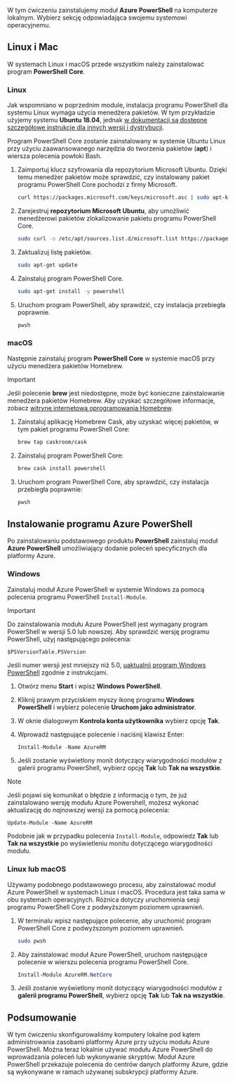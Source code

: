 W tym ćwiczeniu zainstalujemy moduł **Azure PowerShell** na komputerze lokalnym. Wybierz sekcję odpowiadająca swojemu systemowi operacyjnemu.

## <a name="linux-and-mac"></a>Linux i Mac
W systemach Linux i macOS przede wszystkim należy zainstalować program **PowerShell Core**.

### <a name="linux"></a>Linux
Jak wspomniano w poprzednim module, instalacja programu PowerShell dla systemu Linux wymaga użycia menedżera pakietów. W tym przykładzie użyjemy systemu **Ubuntu 18.04**, jednak [w dokumentacji są dostępne szczegółowe instrukcje dla innych wersji i dystrybucji](https://docs.microsoft.com/powershell/scripting/setup/installing-powershell-core-on-linux).

Program PowerShell Core zostanie zainstalowany w systemie Ubuntu Linux przy użyciu zaawansowanego narzędzia do tworzenia pakietów (**apt**) i wiersza polecenia powłoki Bash. 

1. Zaimportuj klucz szyfrowania dla repozytorium Microsoft Ubuntu. Dzięki temu menedżer pakietów może sprawdzić, czy instalowany pakiet programu PowerShell Core pochodzi z firmy Microsoft.

    ```bash
    curl https://packages.microsoft.com/keys/microsoft.asc | sudo apt-key add -
    ```
1. Zarejestruj **repozytorium Microsoft Ubuntu**, aby umożliwić menedżerowi pakietów zlokalizowanie pakietu programu PowerShell Core.

    ```bash
    sudo curl -o /etc/apt/sources.list.d/microsoft.list https://packages.microsoft.com/config/ubuntu/18.04/prod.list
    ```

1. Zaktualizuj listę pakietów.

    ```bash
    sudo apt-get update
    ```

1. Zainstaluj program PowerShell Core.

    ```bash
    sudo apt-get install -y powershell
    ```

1. Uruchom program PowerShell, aby sprawdzić, czy instalacja przebiegła poprawnie.

    ```bash
    pwsh
    ```

### <a name="macos"></a>macOS
Następnie zainstaluj program **PowerShell Core** w systemie macOS przy użyciu menedżera pakietów Homebrew.

> [!IMPORTANT]
> Jeśli polecenie **brew** jest niedostępne, może być konieczne zainstalowanie menedżera pakietów Homebrew. Aby uzyskać szczegółowe informacje, zobacz [witrynę internetową oprogramowania Homebrew](https://brew.sh/).

1. Zainstaluj aplikację Homebrew Cask, aby uzyskać więcej pakietów, w tym pakiet programu PowerShell Core:

    ```bash
    brew tap caskroom/cask
    ```
1. Zainstaluj program PowerShell Core:

    ```bash
    brew cask install powershell
    ```

1. Uruchom program PowerShell Core, aby sprawdzić, czy instalacja przebiegła poprawnie:

    ```bash
    pwsh
    ```

## <a name="install-azure-powershell"></a>Instalowanie programu Azure PowerShell
Po zainstalowaniu podstawowego produktu **PowerShell** zainstaluj moduł **Azure PowerShell** umożliwiający dodanie poleceń specyficznych dla platformy Azure.

### <a name="windows"></a>Windows
Zainstaluj moduł Azure PowerShell w systemie Windows za pomocą polecenia programu PowerShell `Install-Module`.

> [!IMPORTANT]
> Do zainstalowania modułu Azure PowerShell jest wymagany program PowerShell w wersji 5.0 lub nowszej. Aby sprawdzić wersję programu PowerShell, użyj następującego polecenia: 
>
> `$PSVersionTable.PSVersion` 
>
>Jeśli numer wersji jest mniejszy niż 5.0, [uaktualnij program Windows PowerShell](https://docs.microsoft.com/powershell/scripting/setup/installing-windows-powershell?view=powershell-6#upgrading-existing-windows-powershell) zgodnie z instrukcjami.

1. Otwórz menu **Start** i wpisz **Windows PowerShell**.
2. Kliknij prawym przyciskiem myszy ikonę programu **Windows PowerShell** i wybierz polecenie **Uruchom jako administrator**.
3. W oknie dialogowym **Kontrola konta użytkownika** wybierz opcję **Tak**.
4. Wprowadź następujące polecenie i naciśnij klawisz Enter:

    ```powershell
    Install-Module -Name AzureRM
    ```
5. Jeśli zostanie wyświetlony monit dotyczący wiarygodności modułów z galerii programu PowerShell, wybierz opcję **Tak** lub **Tak na wszystkie**.

> [!NOTE]
> Jeśli pojawi się komunikat o błędzie z informacją o tym, że już zainstalowano wersję modułu Azure Powershell, możesz wykonać aktualizację do _najnowszej_ wersji za pomocą polecenia:
> 
> `Update-Module -Name AzureRM`
> 
> Podobnie jak w przypadku polecenia `Install-Module`, odpowiedz **Tak** lub **Tak na wszystkie** po wyświetleniu monitu dotyczącego wiarygodności modułu.

### <a name="linux-or-macos"></a>Linux lub macOS
Używamy podobnego podstawowego procesu, aby zainstalować moduł Azure PowerShell w systemach Linux i macOS. Procedura jest taka sama w obu systemach operacyjnych. Różnica dotyczy uruchomienia sesji programu PowerShell Core z podwyższonym poziomem uprawnień.

1. W terminalu wpisz następujące polecenie, aby uruchomić program PowerShell Core z podwyższonym poziomem uprawnień.

    ```bash
    sudo pwsh
    ```

1. Aby zainstalować moduł Azure PowerShell, uruchom następujące polecenie w wierszu polecenia programu PowerShell Core.

    ```powershell
    Install-Module AzureRM.NetCore
    ```

1. Jeśli zostanie wyświetlony monit dotyczący wiarygodności modułów z **galerii programu PowerShell**, wybierz opcję **Tak** lub **Tak na wszystkie**.

## <a name="summary"></a>Podsumowanie
W tym ćwiczeniu skonfigurowaliśmy komputery lokalne pod kątem administrowania zasobami platformy Azure przy użyciu modułu Azure PowerShell. Można teraz lokalnie używać modułu Azure PowerShell do wprowadzania poleceń lub wykonywanie skryptów. Moduł Azure PowerShell przekazuje polecenia do centrów danych platformy Azure, gdzie są wykonywane w ramach używanej subskrypcji platformy Azure.